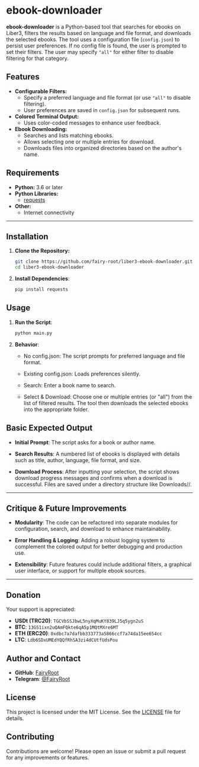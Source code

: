 # ebook-downloader

**ebook-downloader** is a Python-based tool that searches for ebooks on Liber3, filters the results based on language and file format, and downloads the selected ebooks. The tool uses a configuration file (`config.json`) to persist user preferences. If no config file is found, the user is prompted to set their filters. The user may specify `"all"` for either filter to disable filtering for that category.

## Features

- **Configurable Filters:** 
    - Specify a preferred language and file format (or use `"all"` to disable filtering).
    - User preferences are saved in `config.json` for subsequent runs.
- **Colored Terminal Output:** 
    - Uses color-coded messages to enhance user feedback.
- **Ebook Downloading:** 
    - Searches and lists matching ebooks.
    - Allows selecting one or multiple entries for download.
    - Downloads files into organized directories based on the author's name.

## Requirements

- **Python:** 3.6 or later  
- **Python Libraries:** 
    - [requests](https://pypi.org/project/requests/)  
- **Other:** 
    - Internet connectivity

---

## Installation

1. **Clone the Repository:**
    ```bash
    git clone https://github.com/fairy-root/liber3-ebook-downloader.git
    cd liber3-ebook-downloader
    ```
2. **Install Dependencies**:
    ```bash
    pip install requests
    ```

## Usage

1. **Run the Script**:
    ```bash
    python main.py
    ```

2. **Behavior**:

    - No config.json: The script prompts for preferred language and file format.

    - Existing config.json: Loads preferences silently.

    - Search: Enter a book name to search.

    - Select & Download: Choose one or multiple entries (or "all") from the list of filtered results. The tool then downloads the selected ebooks into the appropriate folder.

## Basic Expected Output

- **Initial Prompt**:
    The script asks for a book or author name.

- **Search Results**:
    A numbered list of ebooks is displayed with details such as title, author, language, file format, and size.

- **Download Process**:
    After inputting your selection, the script shows download progress messages and confirms when a download is successful. Files are saved under a directory structure like Downloads/<Author>/.

---

## Critique & Future Improvements

- **Modularity**:
    The code can be refactored into separate modules for configuration, search, and download to enhance maintainability.

- **Error Handling & Logging**:
    Adding a robust logging system to complement the colored output for better debugging and production use.

- **Extensibility**:
    Future features could include additional filters, a graphical user interface, or support for multiple ebook sources.

---

## Donation

Your support is appreciated:

- **USDt (TRC20)**: `TGCVbSSJbwL5nyXqMuKY839LJ5q5ygn2uS`
- **BTC**: `13GS1ixn2uQAmFQkte6qA5p1MQtMXre6MT`
- **ETH (ERC20)**: `0xdbc7a7dafbb333773a5866ccf7a74da15ee654cc`
- **LTC**: `Ldb6SDxUMEdYQQfRhSA3zi4dCUtfUdsPou`

## Author and Contact

- **GitHub**: [FairyRoot](https://github.com/fairy-root)
- **Telegram**: [@FairyRoot](https://t.me/FairyRoot)

## License

This project is licensed under the MIT License. See the [LICENSE](LICENSE) file for details.

## Contributing

Contributions are welcome! Please open an issue or submit a pull request for any improvements or features.
